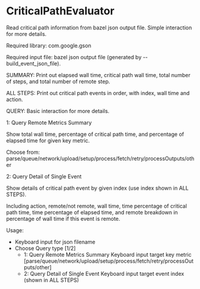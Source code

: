 # CriticalPathEvaluator

Read critical path information from bazel json output file. Simple interaction for more details.

Required library: com.google.gson

Required input file: bazel json output file (generated by --build_event_json_file).

SUMMARY:
  Print out elapsed wall time, critical path wall time, total number of steps, and total number of remote step.

ALL STEPS:
  Print out critical path events in order, with index, wall time and action.
  
QUERY:
  Basic interaction for more details.
  
  1: Query Remote Metrics Summary
  
  Show total wall time, percentage of critical path time, and percentage of elapsed time for given key metric.
  
  Choose from: parse/queue/network/upload/setup/process/fetch/retry/processOutputs/other
    
  2: Query Detail of Single Event
  
  Show details of critical path event by given index (use index shown in ALL STEPS).
  
  Including action, remote/not remote, wall time, time percentage of critical path time, time percentage of elapsed time, and remote breakdown in percentage of wall time if this event is remote.  

Usage:

  - Keyboard input for json filename
  - Choose Query type [1/2]
    - 1: Query Remote Metrics Summary
      Keyboard input target key metric [parse/queue/network/upload/setup/process/fetch/retry/processOutputs/other]
    - 2: Query Detail of Single Event
      Keyboard input target event index (shown in ALL STEPS)

